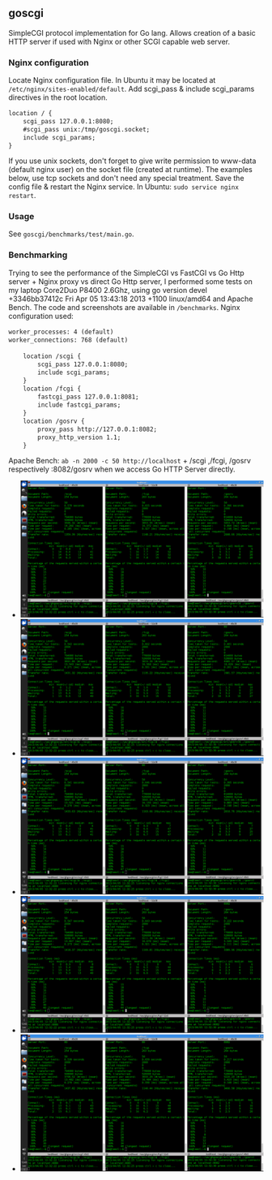 ## goscgi

SimpleCGI protocol implementation for Go lang. Allows creation of a basic HTTP server if used with Nginx or other SCGI capable web server.

### Nginx configuration

Locate Nginx configuration file. In Ubuntu it may be located at `/etc/nginx/sites-enabled/default`.
Add scgi_pass & include scgi_params directives in the root location.
~~~
location / {
	scgi_pass 127.0.0.1:8080;
	#scgi_pass unix:/tmp/goscgi.socket;
	include scgi_params;
}
~~~
If you use unix sockets, don't forget to give write permission
to www-data (default nginx user) on the socket file (created at runtime).
The examples below, use tcp sockets and don't need any special treatment.
Save the config file & restart the Nginx service. In Ubuntu: `sudo service nginx restart`.

### Usage

See `goscgi/benchmarks/test/main.go`.

### Benchmarking

Trying to see the performance of the SimpleCGI vs FastCGI vs Go Http server + Nginx proxy vs direct Go Http server,
 I performed some tests on my laptop Core2Duo P8400 2.6Ghz, using go version devel +3346bb37412c Fri Apr 05 13:43:18 2013 +1100 linux/amd64 and Apache Bench.
The code and screenshots are available in `/benchmarks`.
Nginx configuration used:
~~~
worker_processes: 4 (default)
worker_connections: 768 (default)

    location /scgi {
		scgi_pass 127.0.0.1:8080;
        include scgi_params;
    }
    location /fcgi {
        fastcgi_pass 127.0.0.1:8081;
        include fastcgi_params;
    }
    location /gosrv {
        proxy_pass http://127.0.0.1:8082;
        proxy_http_version 1.1;
    }
~~~ 
Apache Bench: `ab -n 2000 -c 50 http://localhost` + /scgi ,/fcgi, /gosrv respectively :8082/gosrv when we access Go HTTP Server directly.

*    ![SCGI vs FCGI vs proxied Go http server 1](https://github.com/leeview/goscgi/blob/master/benchmarks/ApacheBench_scgi_fcgi_gosrv_with_proxy1.png)
*    ![SCGI vs FCGI vs proxied Go http server 2](https://github.com/leeview/goscgi/blob/master/benchmarks/ApacheBench_scgi_fcgi_gosrv_with_proxy2.png)
*    ![SCGI vs FCGI vs proxied Go http server 3](https://github.com/leeview/goscgi/blob/master/benchmarks/ApacheBench_scgi_fcgi_gosrv_with_proxy3.png)
*    ![SCGI vs FCGI vs direct Go http server 1](https://github.com/leeview/goscgi/blob/master/benchmarks/ApacheBench_scgi_fcgi_gosrv_with_no_proxy1.png)
*    ![SCGI vs FCGI vs direct Go http server 2](https://github.com/leeview/goscgi/blob/master/benchmarks/ApacheBench_scgi_fcgi_gosrv_with_no_proxy2.png)


